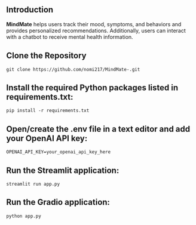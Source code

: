 ## Introduction

**MindMate** helps users track their mood, symptoms, and behaviors and provides personalized recommendations. Additionally, users can interact with a chatbot to receive mental health information.

## Clone the Repository
```
git clone https://github.com/nomi217/MindMate-.git
```
## Install the required Python packages listed in requirements.txt:
```
pip install -r requirements.txt
```
## Open/create the .env file in a text editor and add your OpenAI API key:
```
OPENAI_API_KEY=your_openai_api_key_here
```
## Run the Streamlit application:
```
streamlit run app.py
```
## Run the Gradio application:
```
python app.py
```
